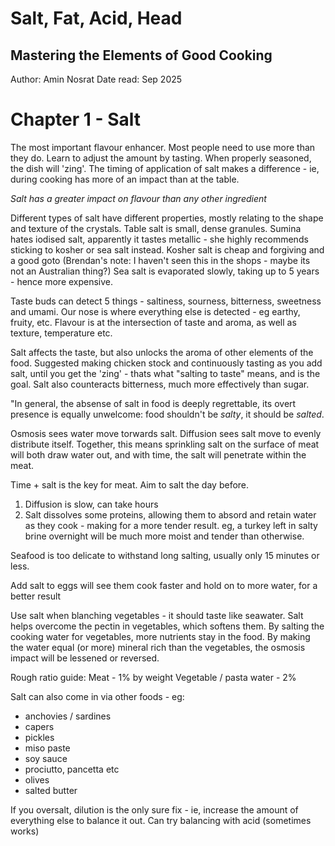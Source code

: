 # Salt, Fat, Acid, Head
## Mastering the Elements of Good Cooking
Author: Amin Nosrat
Date read: Sep 2025

# Chapter 1 - Salt
The most important flavour enhancer. Most people need to use more than they do. Learn to adjust the amount by tasting. When properly seasoned, the dish will 'zing'.
The timing of application of salt makes a difference - ie, during cooking has more of an impact than at the table.

_Salt has a greater impact on flavour than any other ingredient_

Different types of salt have different properties, mostly relating to the shape and texture of the crystals.
Table salt is small, dense granules. Sumina hates iodised salt, apparently it tastes metallic - she highly recommends sticking to kosher or sea salt instead.
Kosher salt is cheap and forgiving and a good goto (Brendan's note: I haven't seen this in the shops - maybe its not an Australian thing?)
Sea salt is evaporated slowly, taking up to 5 years - hence more expensive. 

Taste buds can detect 5 things - saltiness, sourness, bitterness, sweetness and umami. 
Our nose is where everything else is detected - eg earthy, fruity, etc.
Flavour is at the intersection of taste and aroma, as well as texture, temperature etc.

Salt affects the taste, but also unlocks the aroma of other elements of the food.
Suggested making chicken stock and continuously tasting as you add salt, until you get the 'zing' - thats what "salting to taste" means, and is the goal.
Salt also counteracts bitterness, much more effectively than sugar.

"In general, the absense of salt in food is deeply regrettable, its overt presence is equally unwelcome: food shouldn't be _salty_, it should be _salted_.

Osmosis sees water move torwards salt.
Diffusion sees salt move to evenly distribute itself.
Together, this means sprinkling salt on the surface of meat will both draw water out, and with time, the salt will penetrate within the meat. 

Time + salt is the key for meat. Aim to salt the day before.
1. Diffusion is slow, can take hours
2. Salt dissolves some proteins, allowing them to absord and retain water as they cook - making for a more tender result.
eg, a turkey left in salty brine overnight will be much more moist and tender than otherwise.

Seafood is too delicate to withstand long salting, usually only 15 minutes or less.

Add salt to eggs will see them cook faster and hold on to more water, for a better result

Use salt when blanching vegetables - it should taste like seawater. Salt helps overcome the pectin in vegetables, which softens them.
By salting the cooking water for vegetables, more nutrients stay in the food. By making the water equal (or more) mineral rich than the vegetables, the osmosis impact will be lessened or reversed.

Rough ratio guide:
Meat - 1% by weight
Vegetable / pasta water - 2%

Salt can also come in via other foods - eg:
* anchovies / sardines
* capers
* pickles
* miso paste
* soy sauce
* prociutto, pancetta etc
* olives
* salted butter

If you oversalt, dilution is the only sure fix - ie, increase the amount of everything else to balance it out. 
Can try balancing with acid (sometimes works)



